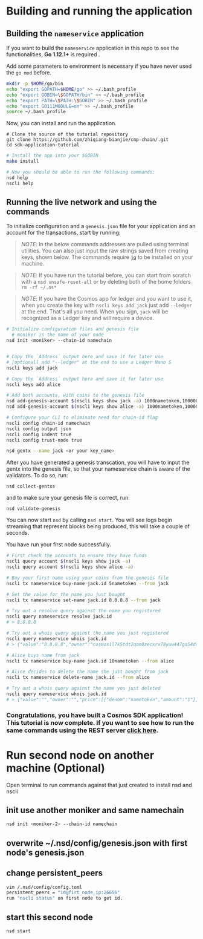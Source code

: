 # Building and running the application

## Building the `nameservice` application

If you want to build the `nameservice` application in this repo to see the functionalities, **Go 1.12.1+** is required .

Add some parameters to environment is necessary if you have never used the `go mod` before.

```bash
mkdir -p $HOME/go/bin
echo "export GOPATH=$HOME/go" >> ~/.bash_profile
echo "export GOBIN=\$GOPATH/bin" >> ~/.bash_profile
echo "export PATH=\$PATH:\$GOBIN" >> ~/.bash_profile
echo "export GO111MODULE=on" >> ~/.bash_profile
source ~/.bash_profile
```

Now, you can install and run the application.
```
# Clone the source of the tutorial repository
git clone https://github.com/zhiqiang-bianjie/cmp-chain/.git
cd sdk-application-tutorial
```

```bash
# Install the app into your $GOBIN
make install

# Now you should be able to run the following commands:
nsd help
nscli help
```

## Running the live network and using the commands

To initialize configuration and a `genesis.json` file for your application and an account for the transactions, start by running:

> _*NOTE*_: In the below commands addresses are pulled using terminal utilities. You can also just input the raw strings saved from creating keys, shown below. The commands require [`jq`](https://stedolan.github.io/jq/download/) to be installed on your machine.

> _*NOTE*_: If you have run the tutorial before, you can start from scratch with a `nsd unsafe-reset-all` or by deleting both of the home folders `rm -rf ~/.ns*`

> _*NOTE*_: If you have the Cosmos app for ledger and you want to use it, when you create the key with `nscli keys add jack` just add `--ledger` at the end. That's all you need. When you sign, `jack` will be recognized as a Ledger key and will require a device.

```bash
# Initialize configuration files and genesis file
  # moniker is the name of your node
nsd init <moniker> --chain-id namechain


# Copy the `Address` output here and save it for later use
# [optional] add "--ledger" at the end to use a Ledger Nano S
nscli keys add jack

# Copy the `Address` output here and save it for later use
nscli keys add alice

# Add both accounts, with coins to the genesis file
nsd add-genesis-account $(nscli keys show jack -a) 1000nametoken,100000000stake
nsd add-genesis-account $(nscli keys show alice -a) 1000nametoken,100000000stake

# Configure your CLI to eliminate need for chain-id flag
nscli config chain-id namechain
nscli config output json
nscli config indent true
nscli config trust-node true

nsd gentx --name jack <or your key_name>
```

After you have generated a genesis transcation, you will have to input the gentx into the genesis file, so that your nameservice chain is aware of the validators. To do so, run:

`nsd collect-gentxs`

and to make sure your genesis file is correct, run:

`nsd validate-genesis`

You can now start `nsd` by calling `nsd start`. You will see logs begin streaming that represent blocks being produced, this will take a couple of seconds.

You have run your first node successfully.

```bash
# First check the accounts to ensure they have funds
nscli query account $(nscli keys show jack -a)
nscli query account $(nscli keys show alice -a)

# Buy your first name using your coins from the genesis file
nscli tx nameservice buy-name jack.id 5nametoken --from jack

# Set the value for the name you just bought
nscli tx nameservice set-name jack.id 8.8.8.8 --from jack

# Try out a resolve query against the name you registered
nscli query nameservice resolve jack.id
# > 8.8.8.8

# Try out a whois query against the name you just registered
nscli query nameservice whois jack.id
# > {"value":"8.8.8.8","owner":"cosmos1l7k5tdt2qam0zecxrx78yuw447ga54dsmtpk2s","price":[{"denom":"nametoken","amount":"5"}]}

# Alice buys name from jack
nscli tx nameservice buy-name jack.id 10nametoken --from alice

# Alice decides to delete the name she just bought from jack
nscli tx nameservice delete-name jack.id --from alice

# Try out a whois query against the name you just deleted
nscli query nameservice whois jack.id
# > {"value":"","owner":"","price":[{"denom":"nametoken","amount":"1"}]}
```

### Congratulations, you have built a Cosmos SDK application! This tutorial is now complete. If you want to see how to run the same commands using the REST server [click here](run-rest.md).


# Run second node on another machine (Optional)
Open terminal to run commands against that just created to install nsd and nscli
## init use another moniker and same namechain
```bash
nsd init <moniker-2> --chain-id namechain
```

## overwrite ~/.nsd/config/genesis.json with first node's genesis.json

## change persistent_peers
```bash
vim /.nsd/config/config.toml
persistent_peers = "id@firt_node_ip:26656"
run "nscli status" on first node to get id.
```

## start this second node
```bash
nsd start
```

